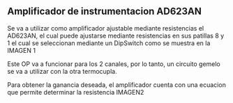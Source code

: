 ## Amplificador de instrumentacion AD623AN

Se va a utilizar como amplificador ajustable mediante resistencias el AD623AN, el cual puede ajustarse mediante resistencias en sus patillas 8 y 1 el cual se seleccionan mediante un DipSwitch como se muestra en la IMAGEN 1


Este OP va a funcionar para los 2 canales, por lo tanto, un circuito gemelo se va a utilizar con la otra termocupla.

Para obtener la ganancia deseada, el amplificador cuenta con una ecuacion que permite determinar la resistencia IMAGEN2
